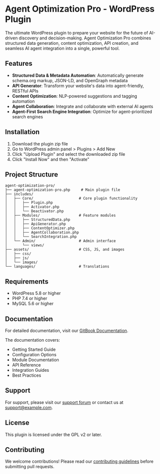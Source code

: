 # Agent Optimization Pro - WordPress Plugin

The ultimate WordPress plugin to prepare your website for the future of AI-driven discovery and decision-making. Agent Optimization Pro combines structured data generation, content optimization, API creation, and seamless AI agent integration into a single, powerful tool.

## Features

- **Structured Data & Metadata Automation**: Automatically generate schema.org markup, JSON-LD, and OpenGraph metadata
- **API Generator**: Transform your website's data into agent-friendly, RESTful APIs
- **Content Optimization**: NLP-powered suggestions and tagging automation
- **Agent Collaboration**: Integrate and collaborate with external AI agents
- **Agent-First Search Engine Integration**: Optimize for agent-prioritized search engines

## Installation

1. Download the plugin zip file
2. Go to WordPress admin panel > Plugins > Add New
3. Click "Upload Plugin" and select the downloaded zip file
4. Click "Install Now" and then "Activate"

## Project Structure
```
agent-optimization-pro/
├── agent-optimization-pro.php     # Main plugin file
├── includes/
│   ├── Core/                     # Core plugin functionality
│   │   ├── Plugin.php
│   │   ├── Activator.php
│   │   └── Deactivator.php
│   ├── Modules/                  # Feature modules
│   │   ├── StructuredData.php
│   │   ├── ApiGenerator.php
│   │   ├── ContentOptimizer.php
│   │   ├── AgentCollaboration.php
│   │   └── SearchIntegration.php
│   └── Admin/                    # Admin interface
│       └── views/
├── assets/                       # CSS, JS, and images
│   ├── css/
│   ├── js/
│   └── images/
└── languages/                    # Translations
```

## Requirements

- WordPress 5.8 or higher
- PHP 7.4 or higher
- MySQL 5.6 or higher

## Documentation

For detailed documentation, visit our [GitBook Documentation](https://cm777.gitbook.io/cm777-docs).

The documentation covers:
- Getting Started Guide
- Configuration Options
- Module Documentation
- API Reference
- Integration Guides
- Best Practices

## Support

For support, please visit our [support forum](https://example.com/support) or contact us at support@example.com.

## License

This plugin is licensed under the GPL v2 or later.

## Contributing

We welcome contributions! Please read our [contributing guidelines](CONTRIBUTING.md) before submitting pull requests.
